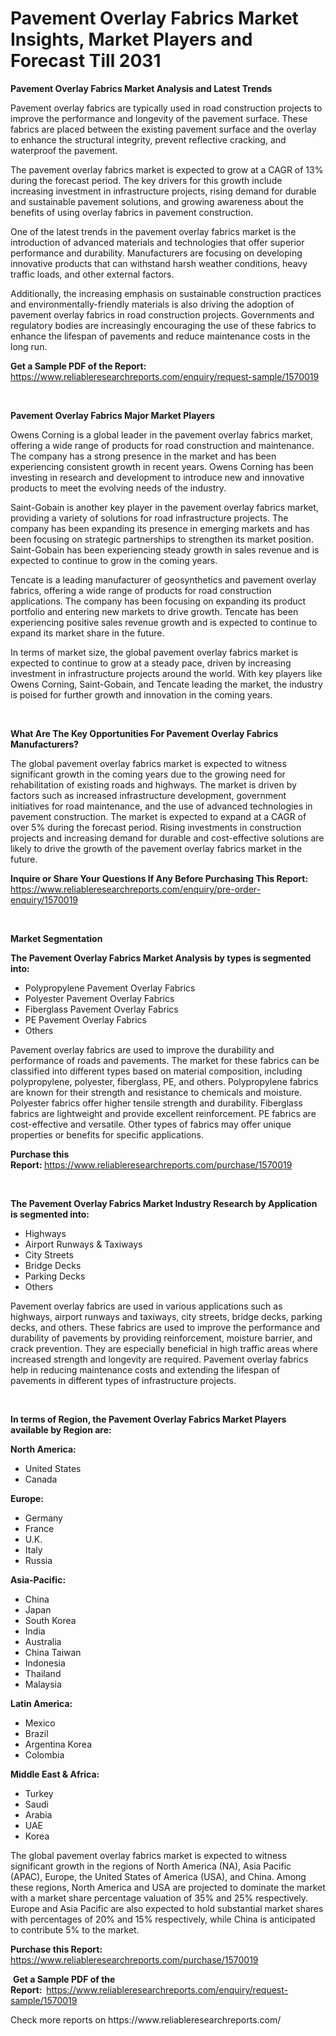 <p><h1>Pavement Overlay Fabrics Market Insights, Market Players and Forecast Till 2031</h1></p><p><strong>Pavement Overlay Fabrics Market Analysis and Latest Trends</strong></p>
<p><p>Pavement overlay fabrics are typically used in road construction projects to improve the performance and longevity of the pavement surface. These fabrics are placed between the existing pavement surface and the overlay to enhance the structural integrity, prevent reflective cracking, and waterproof the pavement.</p><p>The pavement overlay fabrics market is expected to grow at a CAGR of 13% during the forecast period. The key drivers for this growth include increasing investment in infrastructure projects, rising demand for durable and sustainable pavement solutions, and growing awareness about the benefits of using overlay fabrics in pavement construction.</p><p>One of the latest trends in the pavement overlay fabrics market is the introduction of advanced materials and technologies that offer superior performance and durability. Manufacturers are focusing on developing innovative products that can withstand harsh weather conditions, heavy traffic loads, and other external factors.</p><p>Additionally, the increasing emphasis on sustainable construction practices and environmentally-friendly materials is also driving the adoption of pavement overlay fabrics in road construction projects. Governments and regulatory bodies are increasingly encouraging the use of these fabrics to enhance the lifespan of pavements and reduce maintenance costs in the long run.</p></p>
<p><strong>Get a Sample PDF of the Report:&nbsp;</strong> <a href="https://www.reliableresearchreports.com/enquiry/request-sample/1570019">https://www.reliableresearchreports.com/enquiry/request-sample/1570019</a></p>
<p>&nbsp;</p>
<p><strong>Pavement Overlay Fabrics Major Market Players</strong></p>
<p><p>Owens Corning is a global leader in the pavement overlay fabrics market, offering a wide range of products for road construction and maintenance. The company has a strong presence in the market and has been experiencing consistent growth in recent years. Owens Corning has been investing in research and development to introduce new and innovative products to meet the evolving needs of the industry.</p><p>Saint-Gobain is another key player in the pavement overlay fabrics market, providing a variety of solutions for road infrastructure projects. The company has been expanding its presence in emerging markets and has been focusing on strategic partnerships to strengthen its market position. Saint-Gobain has been experiencing steady growth in sales revenue and is expected to continue to grow in the coming years.</p><p>Tencate is a leading manufacturer of geosynthetics and pavement overlay fabrics, offering a wide range of products for road construction applications. The company has been focusing on expanding its product portfolio and entering new markets to drive growth. Tencate has been experiencing positive sales revenue growth and is expected to continue to expand its market share in the future.</p><p>In terms of market size, the global pavement overlay fabrics market is expected to continue to grow at a steady pace, driven by increasing investment in infrastructure projects around the world. With key players like Owens Corning, Saint-Gobain, and Tencate leading the market, the industry is poised for further growth and innovation in the coming years.</p></p>
<p>&nbsp;</p>
<p><strong>What Are The Key Opportunities For Pavement Overlay Fabrics Manufacturers?</strong></p>
<p><p>The global pavement overlay fabrics market is expected to witness significant growth in the coming years due to the growing need for rehabilitation of existing roads and highways. The market is driven by factors such as increased infrastructure development, government initiatives for road maintenance, and the use of advanced technologies in pavement construction. The market is expected to expand at a CAGR of over 5% during the forecast period. Rising investments in construction projects and increasing demand for durable and cost-effective solutions are likely to drive the growth of the pavement overlay fabrics market in the future.</p></p>
<p><strong>Inquire or Share Your Questions If Any Before Purchasing This Report:</strong> <a href="https://www.reliableresearchreports.com/enquiry/pre-order-enquiry/1570019">https://www.reliableresearchreports.com/enquiry/pre-order-enquiry/1570019</a></p>
<p>&nbsp;</p>
<p><strong>Market Segmentation</strong></p>
<p><strong>The Pavement Overlay Fabrics Market Analysis by types is segmented into:</strong></p>
<p><ul><li>Polypropylene Pavement Overlay Fabrics</li><li>Polyester Pavement Overlay Fabrics</li><li>Fiberglass Pavement Overlay Fabrics</li><li>PE Pavement Overlay Fabrics</li><li>Others</li></ul></p>
<p><p>Pavement overlay fabrics are used to improve the durability and performance of roads and pavements. The market for these fabrics can be classified into different types based on material composition, including polypropylene, polyester, fiberglass, PE, and others. Polypropylene fabrics are known for their strength and resistance to chemicals and moisture. Polyester fabrics offer higher tensile strength and durability. Fiberglass fabrics are lightweight and provide excellent reinforcement. PE fabrics are cost-effective and versatile. Other types of fabrics may offer unique properties or benefits for specific applications.</p></p>
<p><strong>Purchase this Report:&nbsp;</strong><a href="https://www.reliableresearchreports.com/purchase/1570019">https://www.reliableresearchreports.com/purchase/1570019</a></p>
<p>&nbsp;</p>
<p><strong>The Pavement Overlay Fabrics Market Industry Research by Application is segmented into:</strong></p>
<p><ul><li>Highways</li><li>Airport Runways & Taxiways</li><li>City Streets</li><li>Bridge Decks</li><li>Parking Decks</li><li>Others</li></ul></p>
<p><p>Pavement overlay fabrics are used in various applications such as highways, airport runways and taxiways, city streets, bridge decks, parking decks, and others. These fabrics are used to improve the performance and durability of pavements by providing reinforcement, moisture barrier, and crack prevention. They are especially beneficial in high traffic areas where increased strength and longevity are required. Pavement overlay fabrics help in reducing maintenance costs and extending the lifespan of pavements in different types of infrastructure projects.</p></p>
<p>&nbsp;</p>
<p><strong>In terms of Region, the Pavement Overlay Fabrics Market Players available by Region are:</strong></p>
<p>
    <p> <strong> North America: </strong>
        <ul>
            <li>United States</li>
            <li>Canada</li>
        </ul>
        </p> 
    <p> <strong> Europe: </strong>
        <ul>
            <li>Germany</li>
            <li>France</li>
            <li>U.K.</li>
            <li>Italy</li>
            <li>Russia</li>
        </ul>
        </p> 
    <p> <strong> Asia-Pacific: </strong>
        <ul>
            <li>China</li>
            <li>Japan</li>
            <li>South Korea</li>
            <li>India</li>
            <li>Australia</li>
            <li>China Taiwan</li>
            <li>Indonesia</li>
            <li>Thailand</li>
            <li>Malaysia</li>
        </ul>
        </p> 
    <p> <strong> Latin America: </strong>
        <ul>
            <li>Mexico</li>
            <li>Brazil</li>
            <li>Argentina Korea</li>
            <li>Colombia</li>
        </ul>
        </p> 
    <p> <strong> Middle East & Africa: </strong>
        <ul>
            <li>Turkey</li>
            <li>Saudi</li>
            <li>Arabia</li>
            <li>UAE</li>
            <li>Korea</li>
        </ul>
    </p>
    </p>
<p><p>The global pavement overlay fabrics market is expected to witness significant growth in the regions of North America (NA), Asia Pacific (APAC), Europe, the United States of America (USA), and China. Among these regions, North America and USA are projected to dominate the market with a market share percentage valuation of 35% and 25% respectively. Europe and Asia Pacific are also expected to hold substantial market shares with percentages of 20% and 15% respectively, while China is anticipated to contribute 5% to the market.</p></p>
<p><strong>Purchase this Report: </strong><a href="https://www.reliableresearchreports.com/purchase/1570019">https://www.reliableresearchreports.com/purchase/1570019</a></p>
<p>&nbsp;<strong>Get a Sample PDF of the Report:&nbsp;&nbsp;</strong><a href="https://www.reliableresearchreports.com/enquiry/request-sample/1570019">https://www.reliableresearchreports.com/enquiry/request-sample/1570019</a></p>
<p><strong></strong></p>
<p>Check more reports on https://www.reliableresearchreports.com/</p>
